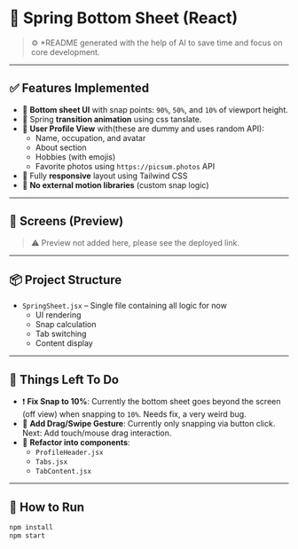 # 🧾 Spring Bottom Sheet (React)

> ⚙️ \*README generated with the help of AI to save time and focus on core development.

---

## ✅ Features Implemented

- 📱 **Bottom sheet UI** with snap points: `90%`, `50%`, and `10%` of viewport height.
- 🧩 Spring **transition animation** using css tanslate.
- 👤 **User Profile View** with(these are dummy and uses random API):
  - Name, occupation, and avatar
  - About section
  - Hobbies (with emojis)
  - Favorite photos using `https://picsum.photos` API
- 📐 Fully **responsive** layout using Tailwind CSS
- 🧠 **No external motion libraries** (custom snap logic)

---

## 📸 Screens (Preview)

> ⚠️ Preview not added here, please see the deployed link.

---

## 📦 Project Structure

- `SpringSheet.jsx` – Single file containing all logic for now
  - UI rendering
  - Snap calculation
  - Tab switching
  - Content display

---

## 🧪 Things Left To Do

- ❗ **Fix Snap to 10%**: Currently the bottom sheet goes beyond the screen (off view) when snapping to `10%`. Needs fix, a very weird bug.
- 🧠 **Add Drag/Swipe Gesture**: Currently only snapping via button click. Next: Add touch/mouse drag interaction.
- 🧼 **Refactor into components**:
  - `ProfileHeader.jsx`
  - `Tabs.jsx`
  - `TabContent.jsx`

---

## 🚀 How to Run

```bash
npm install
npm start
```
